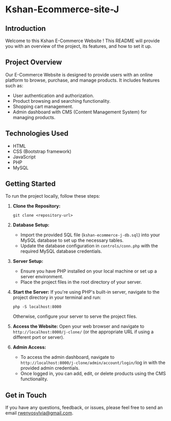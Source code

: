 # Kshan-Ecommerce-site-J

## Introduction
Welcome to this Kshan E-Commerce Website ! This README will provide you with an overview of the project, its features, and how to set it up.

## Project Overview
Our E-Commerce Website is designed to provide users with an online platform to browse, purchase, and manage products. It includes features such as:

- User authentication and authorization.
- Product browsing and searching functionality.
- Shopping cart management.
- Admin dashboard with CMS (Content Management System) for managing products.

## Technologies Used
- HTML
- CSS (Bootstrap framework)
- JavaScript
- PHP
- MySQL

## Getting Started
To run the project locally, follow these steps:

1. **Clone the Repository:**
   ```
   git clone <repository-url>
   ```

2. **Database Setup:**
   - Import the provided SQL file (`kshan-ecommerce-j-db.sql`) into your MySQL database to set up the necessary tables.
   - Update the database configuration in `controls/conn.php` with the required MySQL database credentials.

3. **Server Setup:**
   - Ensure you have PHP installed on your local machine or set up a server environment.
   - Place the project files in the root directory of your server.

4. **Start the Server:**
   If you're using PHP's built-in server, navigate to the project directory in your terminal and run:
   ```
   php -S localhost:8000
   ```
   Otherwise, configure your server to serve the project files.

5. **Access the Website:**
   Open your web browser and navigate to `http://localhost:8000/j-clone/` (or the appropriate URL if using a different port or server).

6. **Admin Access:**
   - To access the admin dashboard, navigate to `http://localhost:8000/j-clone/admin/account/login/`log in with the provided admin credentials.
   - Once logged in, you can add, edit, or delete products using the CMS functionality.

## Get in Touch
If you have any questions, feedback, or issues, please feel free to send an email [rwenyosylvia@gmail.com](mailto:rwenyosylvia@gmail.com).
